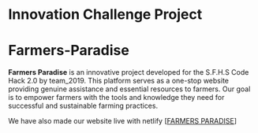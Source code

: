 # Innovation Challenge Project
# Farmers-Paradise


**Farmers Paradise** is an innovative project developed for the S.F.H.S Code Hack 2.0 by team_2019. This platform serves as a one-stop website providing genuine assistance and essential resources to farmers. Our goal is to empower farmers with the tools and knowledge they need for successful and sustainable farming practices.



We have also made our website live with netlify [[FARMERS PARADISE](https://farmers-paradise.netlify.app/)]
